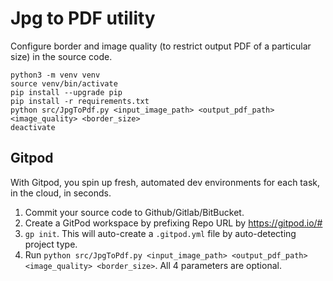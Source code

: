 # Jpg to PDF utility

Configure border and image quality (to restrict output PDF of a particular size) in the source code.

```shell
python3 -m venv venv
source venv/bin/activate
pip install --upgrade pip
pip install -r requirements.txt
python src/JpgToPdf.py <input_image_path> <output_pdf_path> <image_quality> <border_size>
deactivate
```

## Gitpod

With Gitpod, you spin up fresh, automated dev environments for each task, in the cloud, in seconds.

1. Commit your source code to Github/Gitlab/BitBucket.
2. Create a GitPod workspace by prefixing Repo URL by https://gitpod.io/#
3. `gp init`. This will auto-create a `.gitpod.yml` file by auto-detecting project type.
4. Run `python src/JpgToPdf.py <input_image_path> <output_pdf_path> <image_quality> <border_size>`. All 4 parameters are optional.

